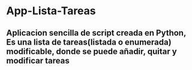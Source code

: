 # App-Lista-Tareas
## Aplicacion sencilla de script creada en Python, Es una lista de tareas(listada o enumerada) modificable, donde se puede añadir, quitar y modificar tareas